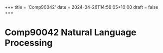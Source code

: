 +++
title = 'Comp90042'
date = 2024-04-26T14:56:05+10:00
draft = false
+++

# Comp90042 Natural Language Processing
